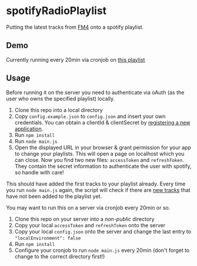 # spotifyRadioPlaylist

Putting the latest tracks from [FM4](http://fm4.orf.at) onto a spotify playlist. 

## Demo

Currently running every 20min via cronjob on [this playlist](https://play.spotify.com/user/radiolistenerbot/playlist/6prQq7S9saObANcQOddSTh)

## Usage

Before running it on the server you need to authenticate via oAuth (as the user who owns the specified playlist) locally.

1. Clone this repo into a local directory
2. Copy `config.example.json` to `config.json` and insert your own credentials. 
You can obtain a clientId & clientSecret by [registering a new application](https://developer.spotify.com/my-applications/#!/applications).
3. Run `npm install`
4. Run `node main.js`
5. Open the displayed URL in your browser & grant permission for your app to change your playlists. This will open a page on localhost which you can close. Now you find two new files: `accessToken` and `refreshToken`. They contain the secret information to authenticate the user with spotify, so handle with care!

This should have added the first tracks to your playlist already. Every time you run `node main.js` again, the script will check if there are [new tracks](fm4.orf.at/trackservicepopup/main) that have not been added to the playlist yet.

You may want to run this on a server via cronjob every 20min or so.

1. Clone this repo on your server into a _non-public_ directory
2. Copy your local `accessToken` and `refreshToken` onto the server
3. Copy your local `config.json` onto the server and change the last entry to `"localEnvironment": false`
4. Run `npm install`
5. Configure your cronjob to run `node main.js` every 20min (don't forget to change to the correct directory first!)
